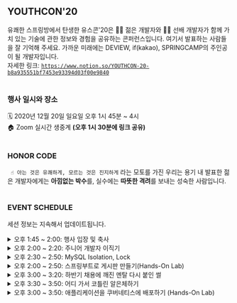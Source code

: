 ## YOUTHCON'20
유쾌한 스프링방에서 탄생한 유스콘'20은 👨‍🎓 젊은 개발자와 👨‍🏫 선배 개발자가 함께 
가치 있는 기술에 관한 정보와 경험을 공유하는 콘퍼런스입니다. 
여기서 발표하는 사람들을 잘 기억해 주세요. 
가까운 미래에는 DEVIEW, if(kakao), SPRINGCAMP의 주인공이 될 개발자입니다.  
자세한 링크: [`https://www.notion.so/YOUTHCON-20-b8a935551bf7453e93394d03f00e9840`]
<br><br>



### 행사 일시와 장소
🗓️ 2020년 12월 20일 일요일 오후 1시 45분 ~ 4시  
🏠 Zoom 실시간 생중계 **(오후 1시 30분에 링크 공유)**
<br><br>



### HONOR CODE

` ☝️ 아는 것은 유쾌하게, 모르는 것은 진지하게`
라는 모토를 가진 우리는 용기 내 발표한 젊은 개발자에게는 **아낌없는 박수**를, 실수에는 **따뜻한 격려**를 보내는 성숙한 사람입니다.
<br><br>



### EVENT SCHEDULE
세션 정보는 지속해서 업데이트됩니다.


<details>
    <summary> 오후 1:45 ~ 2:00: 행사 입장 및 축사 </summary>
    
</details>


<details>
    <summary> 오후 2:00 ~ 2:20: 주니어 개발자 이직기 </summary>
    
    👨‍💻 컴공돌이
    💬 학생 때 인턴 시작부터 스타트업에 첫 취업을 하게 되고 이직을 결심하게 된 계기부터, 어떻게 일과 병행하면서 공부와 이직 준비를 하였는지, 
    퇴사는 어떻게 하였는지를 공유합니다. 또 이직 후 어려웠던 점이나, 전 회사에서 내가 성장했다고 알게 되었던 점 등을 소개합니다.
    
</details>


<details>
    <summary> 오후 2:30 ~ 2:50: MySQL Isolation, Lock </summary>
    
    👨‍💻 오길환
    💬 친구가 개발하고 있는 예약 사이트 코드 리뷰 중 발견한 문제점! 하나의 물건을 여러 명이 예약이 가능했다...! 
    해당 문제를 해결하기 위해 간단히 적용한 lock에 대해서 알아보고, 나아가서 isolation에 대해서 간단히 알아봅니다!

</details>


<details>
    <summary> 오후 2:00 ~ 2:50: 스프링부트로 게시판 만들기(Hands-On Lab) </summary>
    
    👨‍🎓 김가람(한솔교육)
    👨‍🏫 류성현(우아한형제들)
    💬 스프링부트가 익숙하지 않은 주니어 개발자가 게시판 만들기를 통해 스프링부트를 학습하는 경험을 공유합니다. 
    프로젝트 설정부터 기능 구현을 하는 과정에서 생기는 궁금증과 깨달음을 함께 나누어 보아요.

  저장소: [`https://github.com/boorownie/spring-boot-blog`]
  참고: [`https://github.com/boorownie/spring-boot-blog`]
</details>


<details>
    <summary> 오후 3:00 ~ 3:20: 하반기 채용에 깨진 멘탈 다시 붙인 썰 </summary>
    
    👨‍💻 최장훈(가천대학교)
    💬 뜨거운 하반기 채용에 치즈 퐁듀처럼 녹은 멘탈, '이것'을 통해 복구하다? 
    발표 내용은 백기선님 자바 스터디 후기이지만, 스터디하면서 변화된 것을 중점적으로 발표합니다. 
    발표 대상은 하반기 채용에 실패해서 무엇을 할지 모르는 사람들, 스터디 참여를 망설이는 사람들, 
    무엇을 해야 할지 갈피가 잡히지 않는 사람들입니다.
</details>


<details>
    <summary> 오후 3:30 ~ 3:50: 어디 가서 코틀린 알은체하기 </summary>
    
    👨‍💻  박재성(Jason)(우아한형제들)
</details>


<details>
    <summary> 오후 3:00 ~ 3:50: 애플리케이션을 쿠버네티스에 배포하기 (Hands-On Lab) </summary>
    
    👨‍🎓 홍은모(체커)
    👨‍🏫 lugi(유쾌한 스프링방 모임 운영자)
    💬 요즘 쿠버네티스가 유명하다는 이야기가 많이 들립니다. 
    써보려고 했더니 뭔가 복잡한 시스템 운영 이야기가 많습니다. 
    개발자가 쿠버네티스에 스프링 애플리케이션을 돌려 보려면 어떻게 해야 할지 신입 개발자의 눈높이에서 살펴봅니다.
    
  저장소: [`https://github.com/MorrisHong/youthconn-demo`]
</details>






[`https://www.notion.so/YOUTHCON-20-b8a935551bf7453e93394d03f00e9840`]: https://www.notion.so/YOUTHCON-20-b8a935551bf7453e93394d03f00e9840
[`https://github.com/boorownie/spring-boot-blog`]: https://github.com/boorownie/spring-boot-blog
[`https://github.com/MorrisHong/youthconn-demo`]: https://github.com/MorrisHong/youthconn-demo
[`https://github.com/boorownie/spring-boot-blog`]: https://github.com/boorownie/spring-boot-blog
